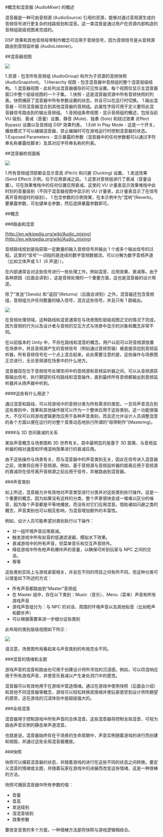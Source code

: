 #概念和混音器 (AudioMixer) 的概述

混音器是一种可由音频源 (AudioSource) 引用的资源，能够对通过音频源生成的音频信号进行更复杂的线路规划和混音。这一类混音是通过用户在资源内部构造的音频组层级视图来完成的。

DSP 效果和其他音频母带制作概念可应用于音频信号，因为音频信号是从音频源路由到音频监听器 (AudioListener)。

##混音器视图

![](../uploads/Main/AudioMixerView.png) 

1.资源 - 包含所有音频组 (AudioGroup) 和作为子资源的音频快照 (AudioSnapshot)。
1.Hierarchy 视图 - 包含混音器中音频组的整个混音层级结构。
1.混音器视图 - 此处列出混音器缓存的可见性设置。每个视图仅显示主混音器窗口中整个层级视图的一个子集。
1.快照 - 这是混音器资源中所有音频快照的列表。快照捕获了混音器中所有参数设置的状态，并且可以在运行时切换。
1.输出混音器 - 可将混音器混合到其他混音器的音频组。此属性字段可用于定义要将此混音器信号路由到的输出音频组。
1.音频组条带视图 - 显示音频组的概述，包括当前 VU 级别、衰减（音量）设置、静音 (Mute)、独奏 (Solo) 和绕过效果 (Effect Bypass) 设置以及音频组 DSP 效果列表。
1.Edit In Play Mode - 这是一个开关，播放模式下可以编辑混音器，禁止编辑时可在游戏运行时控制混音器的状态。
1.Exposed Parameters - 显示暴露的参数（混音器中的任何参数都可以通过字符串名称暴露给脚本）及其对应字符串名称的列表。

##混音器检视面板

![](../uploads/Main/AudioMixerInspector.png) 

1.所有音频组顶部都会显示音高 (Pitch) 和闪避 (Ducking) 设置。
1.发送效果 (Send Effect) 示例，位于应用衰减之前。
1.这里对音频组进行了衰减（音量设置）。可在效果堆栈中的任何位置应用衰减。这里的 VU 计量表显示效果堆栈中此时刻的音量级别（不同于混音器视图中显示的 VU 计量表，此计量表显示了在信号离开音频组时的级别）。
1.包含参数的示例效果，在本示例中为“混响”(Reverb)。要暴露参数，可右键单击参数，然后选择暴露参数即可。

##概念

###路由和混音

[http://en.wikipedia.org/wiki/Audio_mixing](http://en.wikipedia.org/wiki/Audio_mixing)

音频路线规划是指获取一定数量的输入音频信号并输出 1 个或多个输出信号的过程。这里的“信号”一词指的是连续的数字音频数据流，可以分解为数字音频声道（比如立体声或 5.1（6 声道））。

在内部通常会对这些信号进行一些处理工作，例如混音、应用效果、衰减等。由于各种原因（后面会讲到），这是音频处理的一个重要方面，这也是混音器的设计用途。

除了“发送”(Sends) 和“返回”(Returns)（后面会讲到）之外，混音器还包含音频组，音频组允许任何数量的输入信号，混合这些信号，并且只有 1 路输出。

![](../uploads/Main/AudioMixerSignalPath.png) 

在音频处理领域，这种路线和混音通常在与场景图形层级视图正交的情况下完成，因为音频的行为以及设计者与音频的交互方式与场景中显示的对象和概念非常不同。

在以前版本的 Unity 中，不存在路线和混音的概念。用户以前可以将音频源放置在场景中，并且音频源产生的音频信号（例如通过音频剪辑）被直接添加到音频监听器，所有音频信号在一个点上混合起来。此处需要注意的是，这些操作与场景图正交进行，无论音频源在场景中的什么地方。

混音器现在位于音频信号处理空间中的音频源和音频监听器之间，可以从音频源获取输出信号，执行期望的任何路线和混音操作，直到最终所有音频都输出到音频监听器并从扬声器中听到。

####这些有什么用途？

通过混音和路线，可以将游戏中的音频分类为所有需求的类型。一旦将声音混合到这些类别中，效果和其他操作就可以作为一个整体应用于这些类别。这一功能很强大，不仅可以将游戏逻辑更改应用于各种声音类别，而且还允许设计人员调整混音的各个方面以便在运行时对整个音景动态地执行所谓的“母带制作”(Mastering)。

####与 3D 空间衰减的关系

某些声音概念与场景图和 3D 世界有关。其中最明显的是基于 3D 距离、与音频监听器的相对速度和环境混响效果进行的衰减应用。

由于这些操作与场景有关，而与混音器中的声音类别无关，因此在信号进入混音器之前，效果将应用于音频源。例如，基于音频源与音频监听器的距离应用于音频源的衰减将在信号离开音频源之前应用于信号，并被路由到混音器。

###声音类别

如上所述，混音器允许有效地对声音类型进行分类并对这些类别执行操作。这是一个重要的概念，因为如果没有这样的分类，整个声景很快变成一堆难以区分的噪音，因为每个声音都是平等地播放，而没有对它们应用混音。借助诸如闪避之类的概念，声音类别也可以相互影响，为混音增加额外的丰富性。

例如，设计人员可能希望对类别执行以下操作：

* 对一组环境声音应用衰减。
* 触发游戏中所有拟音的低通滤波器，模拟水下效果。
* 衰减游戏中的所有声音，但菜单音乐和交互声音除外。
* 降低游戏中所有枪声和爆炸声的音量，以确保可听到玩家与 NPC 之间的交谈。
* 等等
 
这些类别实际上与游戏紧密相关，并且在不同的项目之间有所不同，但这种分类可以借鉴如下所述的方式：

* 所有声音都路由到“Master”音频组
* 在 Master 组中，存在以下类别：Music（音乐）、Menu（菜单）声音和所有游戏声音
* 游戏声音组分为：与 NPC 的对话、周围的环境声音以及其他拟音（比如枪声和脚步声）
* 可以根据需要来进一步细分这些类别

此布局的类别层级视图如下所示：

![](../uploads/Main/AudioMixerHierarchy.png) 

请注意，场景图布局看起来与声音类别的布局完全不同。

###混音的情绪和主题

游戏声音的混音和路由也可用于创建设计师所寻找的沉浸感。例如，可以将混响应用于所有游戏声音，并使音乐衰减以产生身处洞穴中的感觉。

混音器可以有效地用于在游戏中营造情绪。通过在游戏中使用快照（后面会介绍）和其他不同混音器等概念，游戏可以轻松转换其情绪并使玩家感受到设计师所期望的感受，这在游戏的沉浸体验中是超级强大的。

###全局混音

混音器用于控制游戏中所有声音的总体混音。这些混音器将控制全局混音，可视为路由声音实例的静态单声道混音。

也就是说，混音器始终存在于场景的生命周期中，声音实例随着游戏的进行而创建和销毁，并通过这些全局混音器播放。

###快照

快照可以捕获混音器的状态，并随着游戏的进行在这些不同的状态之间转换。要定义混音的情绪或主题，并随着玩家在游戏中的进展而改变这些情绪，这是一种很棒的方法。

快照可捕获混音器中所有参数的值：

* 音量
* 音高
* 发送级别
* 湿混音级别
* 效果参数

要改变音景的多个方面，一种很棒方法是将快照与游戏逻辑相结合。
